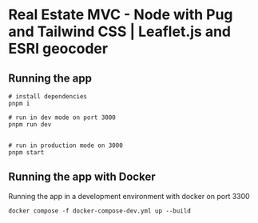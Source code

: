 # Real Estate MVC - Node with Pug and Tailwind CSS | Leaflet.js and ESRI geocoder


## Running the app

```
# install dependencies
pnpm i

# run in dev mode on port 3000
pnpm run dev


# run in production mode on 3000
pnpm start
```

## Running the app with Docker

Running the app in a development environment with docker on port 3300

```
docker compose -f docker-compose-dev.yml up --build
```
